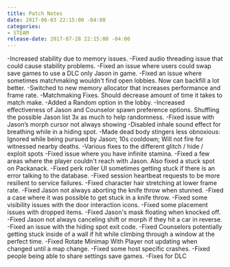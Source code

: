```yaml
---
title: Patch Notes
date: 2017-06-03 22:15:00 -04:00
categories:
- STEAM
release-date: 2017-07-28 22:15:00 -04:00
---
```


-Increased stability due to memory issues.
-Fixed audio threading issue that could cause stability problems.
-Fixed an issue where users could swap save games to use a DLC only Jason in game.
-Fixed an issue where sometimes matchmaking wouldn't find open lobbies. Now can backfill a lot better.
-Switched to new memory allocator that increases performance and frame rate.
-Matchmaking Fixes. Should decrease amount of time it takes to match make.
-Added a Random option in the lobby.
-Increased effectiveness of Jason and Counselor spawn preference options. Shuffling the possible Jason list 3x as much to help randomness.
-Fixed issue with Jason’s morph cursor not always showing
-Disabled inhale sound effect for breathing while in a hiding spot.
-Made dead body stingers less obnoxious: Ignored while being pursued by Jason; 10s cooldown; Will not fire for witnessed nearby deaths.
-Various fixes to the different glitch / hide / exploit spots
-Fixed issue where you have infinite stamina.
-Fixed a few areas where the player couldn't reach with Jason. Also fixed a stuck spot on Packanack.
-Fixed perk roller UI sometimes getting stuck if there is an error talking to the database.
-Fixed session heartbeat requests to be more resilient to service failures.
-Fixed character hair stretching at lower frame rate.
-Fixed Jason not always aborting the knife throw when stunned.
-Fixed a case where it was possible to get stuck in a knife throw.
-Fixed some visibility issues with the door interaction icons.
-Fixed some placement issues with dropped items.
-Fixed Jason's mask floating when knocked off.
-Fixed Jason not always canceling shift or morph if they hit a car in reverse.
-Fixed an issue with the hiding spot exit code.
-Fixed Counselors potentially getting stuck inside of a wall if hit while climbing through a window at the perfect time.
-Fixed Rotate Minimap With Player not updating when changed until a map change.
-Fixed some host specific crashes.
-Fixed people being able to share settings save games.
-Fixes for DLC